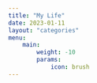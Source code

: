 ```yaml
---
title: "My Life"
date: 2023-01-11
layout: "categories"
menu:
    main:
        weight: -10
        params: 
            icon: brush
---
```

